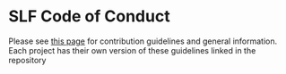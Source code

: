 # SLF Code of Conduct

Please see [this page](https://docs.sillylittle.tech/contributing/guidelines) for contribution guidelines and general information. \
Each project has their own version of these guidelines linked in the repository
